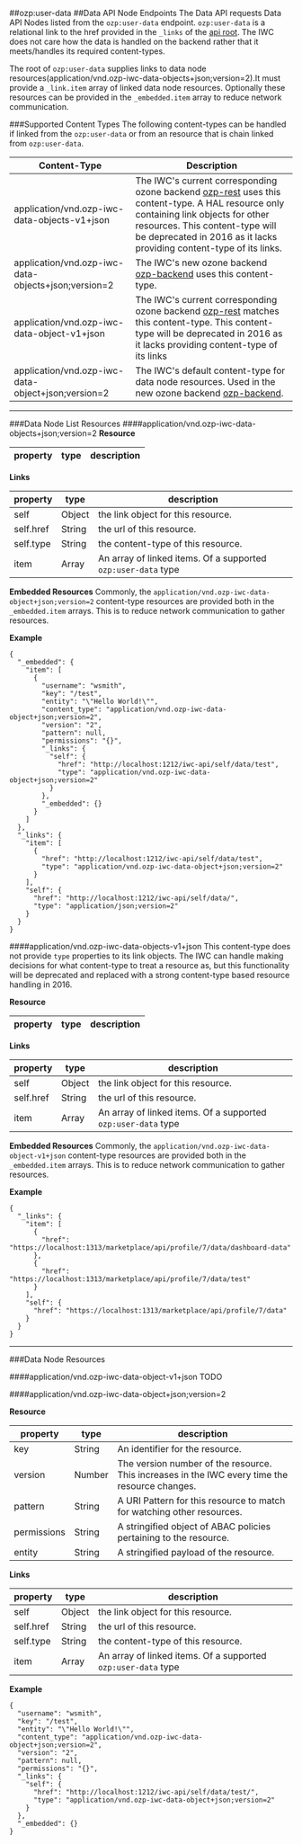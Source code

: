##ozp:user-data
##Data API Node Endpoints
The Data API requests Data API Nodes listed from the `ozp:user-data` endpoint. `ozp:user-data` is a relational link to
the href provided in the `_links` of the [api root](overview.md). The IWC does not care how the data is handled on the
backend rather that it meets/handles its required content-types.

The root of `ozp:user-data` supplies links to data node resources(application/vnd.ozp-iwc-data-objects+json;version=2).It must provide a
`_link.item` array of linked data node resources. Optionally these resources can be provided in the `_embedded.item` array
to reduce network communication.


###Supported Content Types
The following content-types can be handled if linked from the `ozp:user-data` or from an resource that is chain linked from
`ozp:user-data`.

| Content-Type| Description|
|-------------|------------|
|application/vnd.ozp-iwc-data-objects-v1+json| The IWC's current corresponding ozone backend [ozp-rest](https://github.com/aml-development/ozp-rest) uses this content-type. A HAL resource only containing link objects for other resources. This content-type will be deprecated in 2016 as it lacks providing content-type of its links.|
|application/vnd.ozp-iwc-data-objects+json;version=2| The IWC's new ozone backend [ozp-backend](https://github.com/ozoneplatform/ozp-backend) uses this content-type.|
|application/vnd.ozp-iwc-data-object-v1+json| The IWC's current corresponding ozone backend [ozp-rest](https://github.com/aml-development/ozp-rest) matches this content-type. This content-type will be deprecated in 2016 as it lacks providing content-type of its links|
|application/vnd.ozp-iwc-data-object+json;version=2| The IWC's default content-type for data node resources. Used in the new ozone backend [ozp-backend](https://github.com/ozoneplatform/ozp-backend).|

***
###Data Node List Resources
####application/vnd.ozp-iwc-data-objects+json;version=2
**Resource**

| property | type    | description                               |
|------------|---------|-------------------------------------------|

**Links**

| property   | type    | description                               |
|------------|---------|-------------------------------------------|
|  self                   | Object  | the link object for this resource.        |
|  self.href              | String  | the url of this resource.                 |
|  self.type              | String  | the content-type of this resource.        |
|  item                   | Array   | An array of linked items. Of a supported `ozp:user-data` type|


**Embedded Resources**
Commonly, the `application/vnd.ozp-iwc-data-object+json;version=2` content-type resources are provided both in the
`_embedded.item` arrays. This is to reduce network communication to gather resources.


**Example**
```
{
  "_embedded": {
    "item": [
      {
        "username": "wsmith",
        "key": "/test",
        "entity": "\"Hello World!\"",
        "content_type": "application/vnd.ozp-iwc-data-object+json;version=2",
        "version": "2",
        "pattern": null,
        "permissions": "{}",
        "_links": {
          "self": {
            "href": "http://localhost:1212/iwc-api/self/data/test",
            "type": "application/vnd.ozp-iwc-data-object+json;version=2"
          }
        },
        "_embedded": {}
      }
    ]
  },
  "_links": {
    "item": [
      {
        "href": "http://localhost:1212/iwc-api/self/data/test",
        "type": "application/vnd.ozp-iwc-data-object+json;version=2"
      }
    ],
    "self": {
      "href": "http://localhost:1212/iwc-api/self/data/",
      "type": "application/json;version=2"
    }
  }
}
```

####application/vnd.ozp-iwc-data-objects-v1+json
This content-type does not provide `type` properties to its link objects. The IWC can handle making decisions
for what content-type to treat a resource as, but this functionality will be deprecated and replaced with a strong
content-type based resource handling in 2016.

**Resource**

| property | type    | description                               |
|------------|---------|-------------------------------------------|

**Links**

| property   | type    | description                               |
|------------|---------|-------------------------------------------|
|  self                   | Object  | the link object for this resource.        |
|  self.href              | String  | the url of this resource.                 |
|  item                   | Array   | An array of linked items. Of a supported `ozp:user-data` type|

**Embedded Resources**
Commonly, the `application/vnd.ozp-iwc-data-object-v1+json` content-type resources are provided both in the
`_embedded.item` arrays. This is to reduce network communication to gather resources.

**Example**
```
{
  "_links": {
    "item": [
      {
        "href": "https://localhost:1313/marketplace/api/profile/7/data/dashboard-data"
      },
      {
        "href": "https://localhost:1313/marketplace/api/profile/7/data/test"
      }
    ],
    "self": {
      "href": "https://localhost:1313/marketplace/api/profile/7/data"
    }
  }
}
```
***

###Data Node Resources

####application/vnd.ozp-iwc-data-object-v1+json
TODO

####application/vnd.ozp-iwc-data-object+json;version=2

**Resource**

| property   | type    | description                               |
|------------|---------|-------------------------------------------|
| key        | String  | An identifier for the resource.           |
| version    | Number  | The version number of the resource. This increases in the IWC every time the resource changes.|
| pattern    | String  | A URI Pattern for this resource to match for watching other resources.|
| permissions| String  | A stringified object of ABAC policies pertaining to the resource.|
| entity     | String  | A stringified payload of the resource.    |


**Links**

| property                | type    | description                               |
|-------------------------|---------|-------------------------------------------|
|  self                   | Object  | the link object for this resource.        |
|  self.href              | String  | the url of this resource.                 |
|  self.type              | String  | the content-type of this resource.        |
|  item                   | Array   | An array of linked items. Of a supported `ozp:user-data` type|

**Example**
```
{
  "username": "wsmith",
  "key": "/test",
  "entity": "\"Hello World!\"",
  "content_type": "application/vnd.ozp-iwc-data-object+json;version=2",
  "version": "2",
  "pattern": null,
  "permissions": "{}",
  "_links": {
    "self": {
      "href": "http://localhost:1212/iwc-api/self/data/test/",
      "type": "application/vnd.ozp-iwc-data-object+json;version=2"
    }
  },
  "_embedded": {}
}
```
